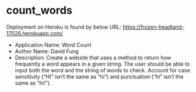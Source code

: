 # count_words
Deployment on Heroku is found by below URL:
https://frozen-headland-17026.herokuapp.com/

* Application Name: Word Count
* Author Name: David Fung
* Description: Create a website that uses a method to return how frequently a word appears in a given string. The user should be able to input both the word and the string of words to check. Account for case sensitivity (“HI” isn’t the same as “hi”) and punctuation (“hi” isn’t the same as “hi!”).
